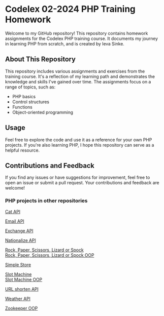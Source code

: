 # Codelex 02-2024 PHP Training Homework

Welcome to my GitHub repository! This repository contains homework assignments for the Codelex PHP training course. It
documents my journey in learning PHP from scratch, and is created by Ieva Sinke.

## About This Repository

This repository includes various assignments and exercises from the training course. It's a reflection of my learning
path and demonstrates the knowledge and skills I've gained over time. The assignments focus on a range of topics, such
as:

- PHP basics
- Control structures
- Functions
- Object-oriented programming

## Usage

Feel free to explore the code and use it as a reference for your own PHP projects. If you're also learning PHP, I hope
this repository can serve as a helpful resource.

## Contributions and Feedback

If you find any issues or have suggestions for improvement, feel free to open an issue or submit a pull request. Your
contributions and feedback are welcome!

### PHP projects in other repositories

[Cat API](https://github.com/ievasinke/cat-API)

[Email API](https://github.com/ievasinke/email-validation)

[Exchange API](https://github.com/ievasinke/exchange-API)

[Nationalize API](https://github.com/ievasinke/nationalize)

[Rock, Paper, Scissors, Lizard or Spock](https://github.com/ievasinke/rpsls)  
[Rock, Paper, Scissors, Lizard or Spock OOP](https://github.com/ievasinke/rpsls-OOP)

[Simple Store](https://github.com/ievasinke/simple-store)

[Slot Machine](https://github.com/ievasinke/slot-machine)  
[Slot Machine OOP](https://github.com/ievasinke/slot-machine-OOP)

[URL shorten API](https://github.com/ievasinke/url-shorten)

[Weather API](https://github.com/ievasinke/weather-API)

[Zookeeper OOP](https://github.com/ievasinke/zookeeper)
